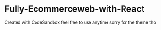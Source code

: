 # Fully-Ecommerceweb-with-React
Created with CodeSandbox
feel free to use anytime 
sorry for the theme tho 
